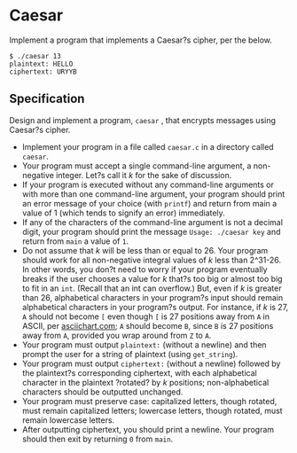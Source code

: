 # Caesar

Implement a program that implements a Caesar?s cipher, per the below.

```
$ ./caesar 13
plaintext: HELLO
ciphertext: URYYB
```

## Specification
Design and implement a program, ```caesar``` , that encrypts messages using Caesar?s cipher.

- Implement your program in a file called ```caesar.c``` in a directory called ```caesar```.
- Your program must accept a single command-line argument, a non-negative integer. Let?s call it *k* for the sake of discussion.
- If your program is executed without any command-line arguments or with more than one command-line argument, your program should print an error message of your choice (with ```printf```) and return from main a value of 1 (which tends to signify an error) immediately.
- If any of the characters of the command-line argument is not a decimal digit, your program should print the message ```Usage: ./caesar key``` and return from ```main``` a value of ```1```.
- Do not assume that *k* will be less than or equal to 26. Your program should work for all non-negative integral values of *k* less than 2^31-26. In other words, you don?t need to worry if your program eventually breaks if the user chooses a value for *k* that?s too big or almost too big to fit in an ```int```. (Recall that an int can overflow.) But, even if *k* is greater than 26, alphabetical characters in your program?s input should remain alphabetical characters in your program?s output. For instance, if *k* is 27, ```A``` should not become ```[``` even though ```[``` is 27 positions away from ```A``` in ASCII, per [asciichart.com](http://www.asciichart.com/); ```A``` should become ```B```, since ```B``` is 27 positions away from ```A```, provided you wrap around from ```Z``` to ```A```.
- Your program must output ```plaintext:``` (without a newline) and then prompt the user for a string of plaintext (using ```get_string```).
- Your program must output ```ciphertext:``` (without a newline) followed by the plaintext?s corresponding ciphertext, with each alphabetical character in the plaintext ?rotated? by *k* positions; non-alphabetical characters should be outputted unchanged.
- Your program must preserve case: capitalized letters, though rotated, must remain capitalized letters; lowercase letters, though rotated, must remain lowercase letters.
- After outputting ciphertext, you should print a newline. Your program should then exit by returning ```0``` from ```main```.